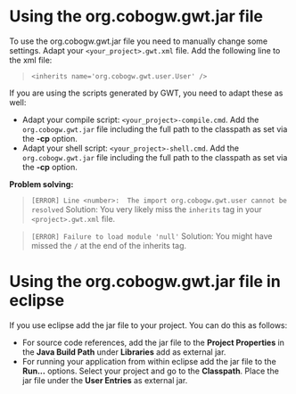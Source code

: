 # Using the org.cobogw.gwt.jar file #

To use the org.cobogw.gwt.jar file you need to manually change some settings. Adapt your `<your_project>.gwt.xml` file. Add the following line to the xml file:

> `<inherits name='org.cobogw.gwt.user.User' />`

If you are using the scripts generated by GWT, you need to adapt these as well:
  * Adapt your compile script: `<your_project>-compile.cmd`. Add the `org.cobogw.gwt.jar` file including the full path to the classpath as set via the **-cp** option.
  * Adapt your shell script: `<your_project>-shell.cmd`. Add the `org.cobogw.gwt.jar` file including the full path to the classpath as set via the **-cp** option.

**Problem solving:**

> `[ERROR] Line <number>:  The import org.cobogw.gwt.user cannot be resolved`
Solution: You very likely miss the `inherits` tag in your `<project>.gwt.xml` file.

> `[ERROR] Failure to load module 'null'`
Solution: You might have missed the `/` at the end of the inherits tag.

# Using the org.cobogw.gwt.jar file in eclipse #
If you use eclipse add the jar file to your project. You can do this as follows:

  * For source code references, add the jar file to the **Project Properties** in the **Java Build Path** under **Libraries** add as external jar.
  * For running your application from within eclipse add the jar file to the **Run...** options. Select your project and go to the **Classpath**. Place the jar file under the **User Entries** as external jar.